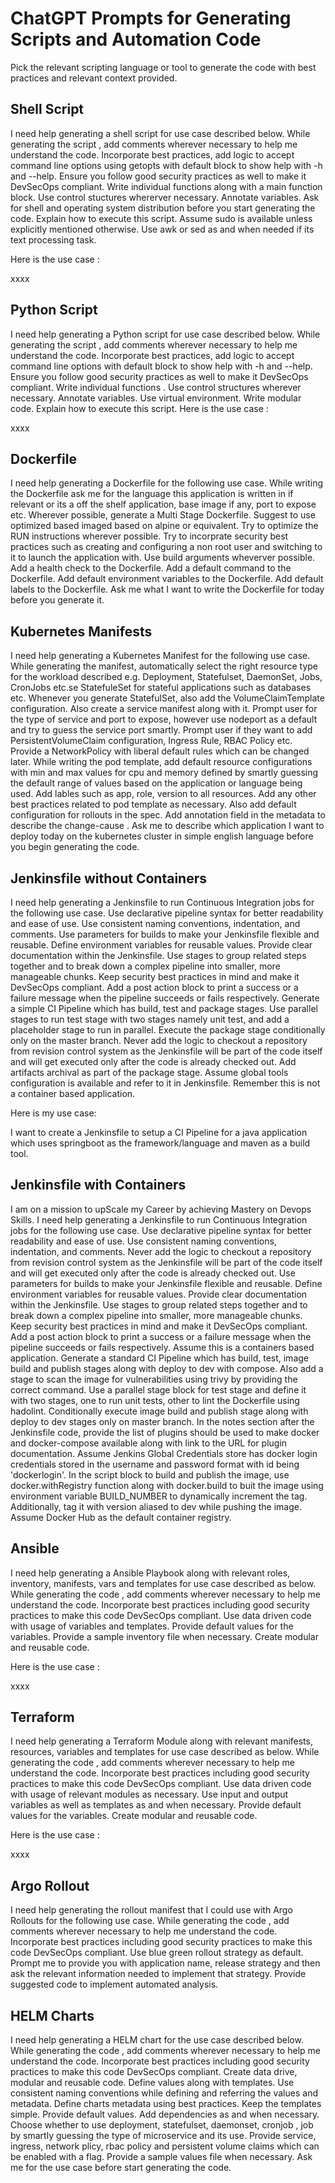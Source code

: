 # ChatGPT Prompts for Generating Scripts and Automation Code 

Pick the relevant scripting language or tool to generate the code with best practices and relevant context provided. 

## Shell Script 

I need help generating a shell script for use case described below. While generating the script , add comments wherever necessary to help me understand the code. Incorporate best practices,  add logic to accept command line options using getopts with default block to show help with -h and --help. Ensure you follow good security practices as well to make it DevSecOps compliant. Write individual functions along with a main function block. Use control stuctures whererver necessary. Annotate variables. Ask for shell and operating system distribution before you start generating the code. Explain how to execute this script. Assume sudo is available unless explicitly mentioned otherwise. Use awk or sed as and when needed if its text processing task. 

Here is the use case : 

xxxx


## Python Script 

I need help generating a Python  script for use case described below. While generating the script , add comments wherever necessary to help me understand the code. Incorporate best practices,  add logic to accept command line options with default block to show help with -h and --help. Ensure you follow good security practices as well to make it DevSecOps compliant. Write individual functions . Use control structures  wherever necessary. Annotate variables. Use virtual environment. Write modular code. Explain how to execute this script. 
Here is the use case :


xxxx


## Dockerfile 

I need help generating a Dockerfile for the following use case. While writing the Dockerfile ask me for the language this application is written in if relevant or its a off the shelf application, base image if any, port to expose etc.  Wherever possible, generate a Multi Stage Dockerfile. Suggest to use optimized based imaged based on alpine or equivalent. Try to optimize the RUN instructions wherever possible. Try to incorprate security best practices such as creating and configuring a non root user and switching to it to launch the application with. Use build arguments wheverver possible. Add a health check to the Dockerfile. Add a default command to the Dockerfile. Add default environment variables to the Dockerfile. Add default labels to the Dockerfile. Ask me what I want to write the Dockerfile for today before you generate it. 


## Kubernetes Manifests 

I need help generating a Kubernetes Manifest for the following use case. While generating the manifest, automatically select the right resource type for the workload described e.g. Deployment, Statefulset, DaemonSet, Jobs, CronJobs etc.se StatefuleSet for stateful applications such as databases etc. Whenever you generate StatefulSet, also add the VolumeClaimTemplate configuration.  Also create a service manifest along with it. Prompt user for the type of service and port to expose, however use nodeport as a default and try to guess the service port smartly. Prompt user if they want to add PersistentVolumeClaim configuration, Ingress Rule, RBAC Policy etc. Provide a NetworkPolicy with liberal default rules which can be changed later.  While writing the pod template, add  default resource configurations with min and max values for  cpu and memory  defined by smartly guessing the default range of values based on the application or language being used. Add lables such as app, role, version to all resources.  Add any other best practices related to pod template as necessary.  Also add default configuration for rollouts in the spec. Add annotation field in the metadata to describe the change-cause .  Ask me to describe which application I want to deploy today on the kubernetes cluster in simple english language before you begin generating the code. 



## Jenkinsfile without Containers 


I need help generating a Jenkinsfile to run Continuous Integration jobs for the following use case. Use declarative pipeline syntax for better readability and ease of use. Use consistent naming conventions, indentation, and comments. Use parameters for builds to make your Jenkinsfile flexible and reusable.  Define environment variables for reusable values. Provide clear documentation within the Jenkinsfile. Use stages to group related steps together and to break down a complex pipeline into smaller, more manageable chunks.  Keep security best practices in mind and make it DevSecOps compliant. Add a post action block to print a success or a failure message when the pipeline succeeds or fails respectively.   Generate a simple CI Pipeline which has build,  test and package stages. Use parallel stages to run test stage with two stages namely unit test, and  add a placeholder stage to run in parallel. Execute the package stage conditionally only on the master branch.  Never add the logic to checkout a repository from revision control system as the Jenkinsfile will be part of the code itself and will get executed only after the code is already checked out. Add artifacts archival as part of the package stage. Assume global tools configuration is available and refer to  it in Jenkinsfile.  Remember this is not a container based application. 

Here is my use case: 

I want to create a Jenkinsfile to setup a CI Pipeline for a java application which uses springboot as the framework/language and maven as a build tool.  

## Jenkinsfile with Containers 


I am on a mission to upScale my Career by achieving Mastery on Devops Skills. I need help generating a Jenkinsfile to run Continuous Integration jobs for the following use case. Use declarative pipeline syntax for better readability and ease of use. Use consistent naming conventions, indentation, and comments.  Never add the logic to checkout a repository from revision control system as the Jenkinsfile will be part of the code itself and will get executed only after the code is already checked out.  Use parameters for builds to make your Jenkinsfile flexible and reusable.  Define environment variables for reusable values. Provide clear documentation within the Jenkinsfile. Use stages to group related steps together and to break down a complex pipeline into smaller, more manageable chunks.   Keep security best practices in mind and make it DevSecOps compliant. Add a post action block to print a success or a failure message when the pipeline succeeds or fails respectively. Assume this is a containers based application.  Generate a standard CI Pipeline which has build,  test,  image build and publish stages along with deploy to dev with compose. Also add a stage to scan the image for vulnerabilities using trivy by providing the correct command. Use a parallel stage block for test stage and define it with two stages, one to run unit tests, other to lint the Dockerfile using hadolint. Conditionally execute image build and publish stage along with deploy to dev stages only on master branch. In the notes section after the Jenkinsfile code,  provide the list of plugins should be used to make docker and docker-compose available along with link to the URL for plugin documentation. Assume Jenkins Global Credentials store has docker login credentials stored in the username and password format with id being 'dockerlogin'.  In the script block to build and publish the image, use docker.withRegistry function along with docker.build to buit the image using environment variable BUILD_NUMBER to dynamically increment the tag. Additionally, tag it with version aliased to dev while pushing the image. Assume Docker Hub as the default container registry.  




## Ansible 

I need help generating a Ansible Playbook along with relevant roles, inventory, manifests, vars and templates  for use case described as below. While generating the code , add comments wherever necessary to help me understand the code. Incorporate best practices including good security practices to make this code  DevSecOps compliant. Use data driven code with usage of variables and templates. Provide default values for the variables. Provide a sample inventory file when necessary. Create modular and reusable code.  

Here is the use case :

xxxx

## Terraform 

I need help generating a Terraform Module along with relevant manifests, resources, variables and templates  for use case described as below. While generating the code , add comments wherever necessary to help me understand the code. Incorporate best practices including good security practices to make this code  DevSecOps compliant. Use data driven code with usage of relevant modules as necessary.  Use input and output variables as well as templates as and when necessary. Provide default values for the variables.  Create modular and reusable code.   

Here is the use case :

xxxx


## Argo Rollout 

I need help generating the rollout manifest that I could use with Argo Rollouts for the following use case. While generating the code , add comments wherever necessary to help me understand the code. Incorporate best practices including good security practices to make this code  DevSecOps compliant. Use blue green rollout strategy as default. Prompt me to provide you with application name, release strategy and then ask the relevant information needed to implement that strategy.  Provide suggested code to implement automated analysis. 


## HELM Charts 


I need help generating a HELM chart for the use case described below. While generating the code , add comments wherever necessary to help me understand the code. Incorporate best practices including good security practices to make this code DevSecOps compliant. Create data drive, modular and reusable code. Define values along with templates.  Use consistent naming conventions while defining and referring the values and metadata. Define charts metadata using best practices. Keep the templates simple. Provide default values. Add dependencies as and when necessary. Choose whether to use deployment, statefulset, daemonset, cronjob , job by smartly guessing the type of microservice and its use.  Provide service, ingress, network plicy, rbac policy and persistent volume claims which can be enabled with a flag.  Provide a sample values file when necessary. Ask me for the use case before start generating the code. 


